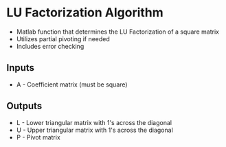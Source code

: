 # LU Factorization Algorithm
* Matlab function that determines the LU Factorization of a square matrix
* Utilizes partial pivoting if needed
* Includes error checking

## Inputs
* A - Coefficient matrix (must be square)

## Outputs
* L - Lower triangular matrix with 1's across the diagonal
* U - Upper triangular matrix with 1's across the diagonal
* P - Pivot matrix
